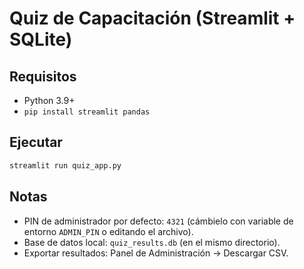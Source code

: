 # Quiz de Capacitación (Streamlit + SQLite)

## Requisitos
- Python 3.9+
- `pip install streamlit pandas`

## Ejecutar
```bash
streamlit run quiz_app.py
```

## Notas
- PIN de administrador por defecto: `4321` (cámbielo con variable de entorno `ADMIN_PIN` o editando el archivo).
- Base de datos local: `quiz_results.db` (en el mismo directorio).
- Exportar resultados: Panel de Administración → Descargar CSV.